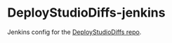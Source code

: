 DeployStudioDiffs-jenkins
=========================

Jenkins config for the [DeployStudioDiffs repo](https://github.com/n8felton/DeployStudioDiffs).
